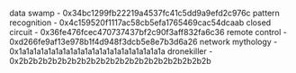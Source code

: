 data swamp - 0x34bc1299fb22219a4537fc41c5dd9a9efd2c976c
pattern recognition - 0x4c159520f1117ac58cb5efa1765469cac54dcaab
closed circuit - 0x36fe476fcec470737437bf2c90f3aff832fa6c36
remote control - 0xd266fe9af13e978b1f4d948f3dcb5e8e7b3d6a26
network mythology - 0x1a1a1a1a1a1a1a1a1a1a1a1a1a1a1a1a1a1a1a1a
dronekiller - 0x2b2b2b2b2b2b2b2b2b2b2b2b2b2b2b2b2b2b2b2b
